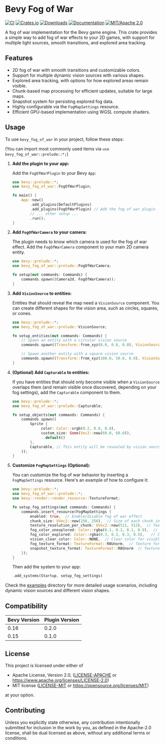 # Bevy Fog of War

[![CI](https://github.com/foxzool/bevy_fog_of_war/workflows/CI/badge.svg)](https://github.com/foxzool/bevy_fog_of_war/actions)
[![Crates.io](https://img.shields.io/crates/v/bevy_fog_of_war)](https://crates.io/crates/bevy_fog_of_war)
[![Downloads](https://img.shields.io/crates/d/bevy_fog_of_war)](https://crates.io/crates/bevy_fog_of_war)
[![Documentation](https://docs.rs/bevy_fog_of_war/badge.svg)](https://docs.rs/bevy_fog_of_war)
[![MIT/Apache 2.0](https://img.shields.io/badge/license-MIT%2FApache-blue.svg)](https://github.com/Seldom-SE/seldom_pixel#license)


A fog of war implementation for the Bevy game engine. This crate provides a simple way to add fog of war effects to
your 2D games, with support for multiple light sources, smooth transitions, and explored area tracking.

## Features

- 2D fog of war with smooth transitions and customizable colors.
- Support for multiple dynamic vision sources with various shapes.
- Explored area tracking, with options for how explored areas remain visible.
- Chunk-based map processing for efficient updates, suitable for large maps.
- Snapshot system for persisting explored fog data.
- Highly configurable via the `FogMapSettings` resource.
- Efficient GPU-based implementation using WGSL compute shaders.

## Usage

To use `bevy_fog_of_war` in your project, follow these steps:

(You can import most commonly used items via `use bevy_fog_of_war::prelude::*;`)

1.  **Add the plugin to your app:**

    Add the `FogOfWarPlugin` to your Bevy `App`:

    ```rust
    use bevy::prelude::*;
    use bevy_fog_of_war::FogOfWarPlugin;

    fn main() {
        App::new()
            .add_plugins(DefaultPlugins)
            .add_plugins(FogOfWarPlugin) // Add the fog of war plugin
            // ... other setup ...
            .run();
    }
    ```

2.  **Add `FogOfWarCamera` to your camera:**

    The plugin needs to know which camera is used for the fog of war effect. Add the `FogOfWarCamera` component to your main 2D camera entity.

    ```rust
    use bevy::prelude::*;
    use bevy_fog_of_war::prelude::FogOfWarCamera;

    fn setup(mut commands: Commands) {
        commands.spawn((Camera2d, FogOfWarCamera));
    }
    ```

3.  **Add `VisionSource` to entities:**

    Entities that should reveal the map need a `VisionSource` component. You can create different shapes for the vision area, such as circles, squares, or cones.

    ```rust
    use bevy::prelude::*;
    use bevy_fog_of_war::prelude::VisionSource;

    fn setup_entities(mut commands: Commands) {
        // Spawn an entity with a circular vision source
        commands.spawn((Transform::from_xyz(0.0, 0.0, 0.0), VisionSource::circle(200.0)));

        // Spawn another entity with a square vision source
        commands.spawn((Transform::from_xyz(100.0, 50.0, 0.0), VisionSource::square(150.0)));
    }
    ```

   4.  **(Optional) Add `Capturable` to entities:**

       If you have entities that should only become visible when a `VisionSource` overlaps them (and remain visible once discovered, depending on your fog settings), add the `Capturable` component to them.

       ```rust
       use bevy::prelude::*;
       use bevy_fog_of_war::prelude::Capturable;

       fn setup_objects(mut commands: Commands) {
           commands.spawn((
               Sprite {
                    color: Color::srgb(0.2, 0.8, 0.8),
                    custom_size: Some(Vec2::new(60.0, 60.0)),
                    ..default()
               },
               Capturable, // This entity will be revealed by vision sources
           ));
       }
       ```

5.  **Customize `FogMapSettings` (Optional):**

    You can customize the fog of war behavior by inserting a `FogMapSettings` resource. Here's an example of how to configure it:

    ```rust
    use bevy::prelude::*;
    use bevy_fog_of_war::prelude::*;
    use bevy::render::render_resource::TextureFormat;

    fn setup_fog_settings(mut commands: Commands) {
        commands.insert_resource(FogMapSettings {
            enabled: true,  // Enable/disable fog of war effect
            chunk_size: UVec2::new(256, 256),  // Size of each chunk in world units
            texture_resolution_per_chunk: UVec2::new(512, 512),  // Texture resolution per chunk
            fog_color_unexplored: Color::rgba(0.1, 0.1, 0.1, 0.9),  // Color for unexplored areas
            fog_color_explored: Color::rgba(0.3, 0.3, 0.3, 0.5),   // Color for explored but not visible areas
            vision_clear_color: Color::NONE,  // Clear color for visible areas (usually transparent)
            fog_texture_format: TextureFormat::R8Unorm,  // Texture format for fog
            snapshot_texture_format: TextureFormat::R8Unorm  // Texture format for snapshots
        });
    }
    ```

    Then add the system to your app:
    
    ```rust
    .add_systems(Startup, setup_fog_settings)
    ```


Check the [examples](examples/) directory for more detailed usage scenarios, including dynamic vision sources and different vision shapes.

## Compatibility

| Bevy Version | Plugin Version |
|--------------|----------------|
| 0.16         | 0.2.0          |
| 0.15         | 0.1.0          |

## License

This project is licensed under either of

* Apache License, Version 2.0, ([LICENSE-APACHE](LICENSE-APACHE) or https://www.apache.org/licenses/LICENSE-2.0)
* MIT license ([LICENSE-MIT](LICENSE-MIT) or https://opensource.org/licenses/MIT)

at your option.

## Contributing

Unless you explicitly state otherwise, any contribution intentionally submitted for inclusion in the work by you, as
defined in the Apache-2.0 license, shall be dual licensed as above, without any additional terms or conditions.
